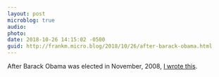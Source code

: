 ```yaml
---
layout: post
microblog: true
audio: 
photo: 
date: 2018-10-26 14:15:02 -0500
guid: http://frankm.micro.blog/2018/10/26/after-barack-obama.html
---
```

After Barack Obama was elected in November, 2008, [I wrote this](https://fjmnotes.com/2008/11/08/history-made/). 
